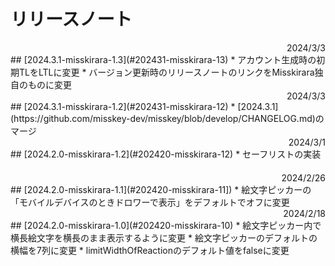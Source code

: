 # リリースノート

<div style="text-align: right;">2024/3/3</div> 
## [2024.3.1-misskirara-1.3](#202431-misskirara-13)   
* アカウント生成時の初期TLをLTLに変更
* バージョン更新時のリリースノートのリンクをMisskirara独自のものに変更
　  
 
<div style="text-align: right;">2024/3/3</div> 
## [2024.3.1-misskirara-1.2](#202431-misskirara-12)   
* [2024.3.1](https://github.com/misskey-dev/misskey/blob/develop/CHANGELOG.md)のマージ  
　  
    
<div style="text-align: right;">2024/3/1</div> 
## [2024.2.0-misskirara-1.2](#202420-misskirara-12)
* セーフリストの実装  
　  

  
<div style="text-align: right;">2024/2/26</div> 
## [2024.2.0-misskirara-1.1](#202420-misskirara-11])
* 絵文字ピッカーの「モバイルデバイスのときドロワーで表示」をデフォルトでオフに変更
　  

  
<div style="text-align: right;">2024/2/18</div> 
## [2024.2.0-misskirara-1.0](#202420-misskirara-10)
* 絵文字ピッカー内で横長絵文字を横長のまま表示するように変更
* 絵文字ピッカーのデフォルトの横幅を7列に変更
* limitWidthOfReactionのデフォルト値をfalseに変更 
　  

  
